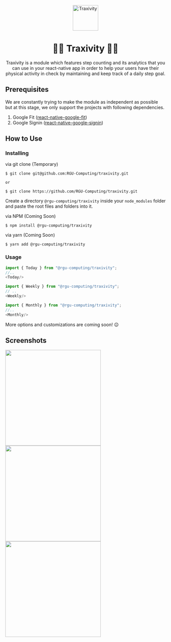 <p align="center">
  <a href="#">
    <img src="https://www.rgu.ac.uk/templates/g5_rgu/images/logo.png" alt="Traxivity" height="80">
  </a>
</p>

<h1 align="center">🏃🏻‍  Traxivity  🏃🏻‍</h1>

<p align="center">
    Traxivity is a module which features step counting and its analytics that you can use in your react-native app in order to help your users have their physical activity in check by maintaining and keep track of a daily step goal.
    <br />
</p>

## Prerequisites

We are constantly trying to make the module as independent as possible but at this stage, we only support the projects with following dependencies.

1. Google Fit (<a href="https://github.com/StasDoskalenko/react-native-google-fit">react-native-google-fit</a>)
2. Google Signin (<a href="https://github.com/react-native-community/google-signin">react-native-google-signin</a>)

## How to Use

### Installing

via git clone (Temporary)

```
$ git clone git@github.com:RGU-Computing/traxivity.git

or 

$ git clone https://github.com/RGU-Computing/traxivity.git
```

Create a directory `@rgu-computing/traxivity` inside your `node_modules` folder and paste the root files and folders into it.

via NPM (Coming Soon)

```
$ npm install @rgu-computing/traxivity
```

via yarn (Coming Soon)

```
$ yarn add @rgu-computing/traxivity
```

### Usage

```js
import { Today } from "@rgu-computing/traxivity";
//..
<Today/>

import { Weekly } from "@rgu-computing/traxivity";
// ..
<Weekly/>

import { Monthly } from "@rgu-computing/traxivity";
//..
<Monthly/>
```
More options and customizations are coming soon! 😉

## Screenshots

<img src="https://i.imgur.com/JpkqVYc.png" height="300">
<img src="https://i.imgur.com/XbjQh5o.png" height="300">
<img src="https://i.imgur.com/BsNeQxp.png" height="300">



<!--## Architecture 

<img src="#">
-->
